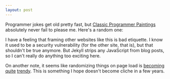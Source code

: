 ```yaml
---
layout: post
---
```


Programmer jokes get old pretty fast, but [Classic Programmer Paintings](http://classicprogrammerpaintings.com/) absolutely never fail to please me.  Here's a random one:

 <div> 
    <object id="cpp" type="text/html" data="http://classicprogrammerpaintings.com/random" width="400" height="400">
    </object>
 </div>

 I have a feeling that framing other websites like this is bad etiquette.  I know it used to be a security vulnerability (for the other site, that is), but that shouldn't be true anymore.  But Jekyll strips any JavaScript from blog posts, so I can't really do anything too exciting here.

 On another note, it seems like randomizing things on page load is [becoming](https://wso.williams.edu/) [quite](http://www.arg.press/) [trendy](http://www.grchen.com/).  This is something I hope doesn't become cliche in a few years.